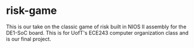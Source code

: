 # risk-game
This is our take on the classic game of risk built in NIOS II assembly for the DE1-SoC board. This is for UofT's ECE243 computer organization class and is our final project. 
